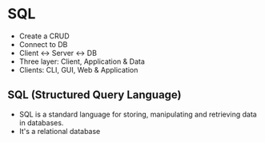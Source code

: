 # SQL

- Create a CRUD
- Connect to DB
- Client <-> Server <-> DB
- Three layer: Client, Application & Data
- Clients: CLI, GUI, Web & Application

## SQL (Structured Query Language)

- SQL is a standard language for storing, manipulating and retrieving data in databases.
- It's a relational database
